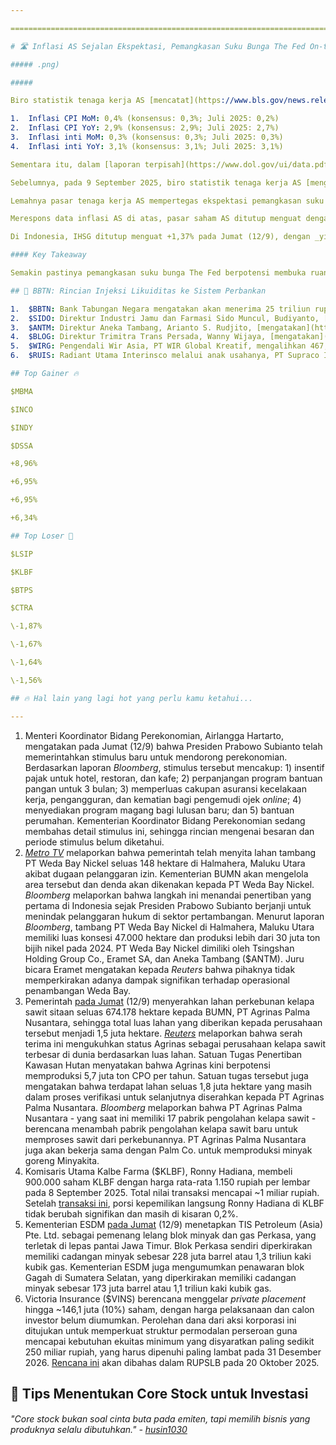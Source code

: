 ```yaml
---

==================================================================================================================================================================================================================================

# 🛣️ Inflasi AS Sejalan Ekspektasi, Pemangkasan Suku Bunga The Fed On-track

##### .png)

##### 

Biro statistik tenaga kerja AS [mencatat](https://www.bls.gov/news.release/cpi.nr0.htm) bahwa inflasi indeks harga konsumen (_consumer price index_/CPI) di AS meningkat pada Agustus 2025 dibandingkan Juli 2025, meski masih sejalan dengan ekspektasi konsensus. Pertumbuhan inflasi CPI AS secara bulanan dan tahunan pada Agustus 2025 merupakan kenaikan inflasi tercepat sejak Januari 2025. Berikut rinciannya:

1.  Inflasi CPI MoM: 0,4% (konsensus: 0,3%; Juli 2025: 0,2%)
2.  Inflasi CPI YoY: 2,9% (konsensus: 2,9%; Juli 2025: 2,7%)
3.  Inflasi inti MoM: 0,3% (konsensus: 0,3%; Juli 2025: 0,3%)
4.  Inflasi inti YoY: 3,1% (konsensus: 3,1%; Juli 2025: 3,1%)

Sementara itu, dalam [laporan terpisah](https://www.dol.gov/ui/data.pdf), jumlah klaim awal untuk manfaat pengangguran (_initial jobless claims_) meningkat 27.000 pada pekan lalu ke level 263.000, lebih tinggi dibandingkan ekspektasi konsensus di level 235.000.

Sebelumnya, pada 9 September 2025, biro statistik tenaga kerja AS [mengatakan](https://www.reuters.com/business/us-payrolls-benchmark-revision-estimate-suggests-labor-market-weaker-than-2025-09-09/) bahwa ekonomi AS kemungkinan menciptakan _non-farm payrolls_ yang lebih rendah sebanyak 911 ribu lapangan pekerjaan dibandingkan perkiraan sebelumnya selama periode 12 bulan yang berakhir pada Maret 2025. Hal ini mengindikasikan bahwa pertumbuhan lapangan pekerjaan AS sudah melambat sebelum tarif impor yang agresif dari Presiden Donald Trump. _[Reuters](https://www.reuters.com/world/us/us-consumer-inflation-accelerates-weekly-jobless-claims-approach-four-year-high-2025-09-11/)_ melaporkan bahwa masih tingginya tingkat inflasi di tengah pelemahan pasar tenaga kerja memicu kekhawatiran akan ketidakpastian ekonomi AS ke depan, khususnya terkait stagflasi.

Lemahnya pasar tenaga kerja AS mempertegas ekspektasi pemangkasan suku bunga The Fed pada pertemuan pekan depan. Berdasarkan analisis dari [CME FedWatch Tool](https://www.cmegroup.com/markets/interest-rates/cme-fedwatch-tool.html) per Jumat (12/9), probabilitas The Fed untuk memangkas suku bunga pekan depan mencapai 100%, dengan probabilitas pemangkasan sebesar 25 bps mencapai 92,7% dan probabilitas pemangkasan sebesar 50 bps mencapai 7,3%.

Merespons data inflasi AS di atas, pasar saham AS ditutup menguat dengan Dow naik +1,36% ke level _all-time high_ di 46.108 pada Kamis (11/9), sementara S&P 500 dan Nasdaq masing-masing menguat +0,85%, dan +0,72%. Pada hari yang sama, _yield_ obligasi pemerintah AS untuk tenor 10 tahun turun -2,48 bps ke level ~4,02%.

Di Indonesia, IHSG ditutup menguat +1,37% pada Jumat (12/9), dengan _yield_ obligasi pemerintah Indonesia tenor 10 tahun turun -5,1 bps ke level ~6,33% dan kurs rupiah terhadap dolar AS menguat +0,51% ke level 16.378.

#### Key Takeaway

Semakin pastinya pemangkasan suku bunga The Fed berpotensi membuka ruang bagi Bank Indonesia untuk melakukan pemangkasan suku bunga lanjutan guna membantu mendorong pertumbuhan ekonomi. Konsensus _Bloomberg_ memproyeksikan BI Rate akan berada di level 4,75% pada akhir 2025, yang mengimplikasikan pemangkasan suku bunga 1x lagi. Kami menilai keberhasilan pemerintah dalam mendongkrak kembali pertumbuhan ekonomi berpotensi menjadi katalis positif untuk membalikkan tren _foreign outflow_. Pemerintah sendiri kembali sedang menyiapkan [stimulus baru](https://stockbit.com/post/20876375) yang perlu dicermati detailnya (besaran, target penerima, dan durasi) oleh investor.

## 💉 BBTN: Rincian Injeksi Likuiditas ke Sistem Perbankan

1.  $BBTN: Bank Tabungan Negara mengatakan akan menerima 25 triliun rupiah dari total 200 triliun rupiah cadangan kas pemerintah yang akan disalurkan ke sistem perbankan Indonesia. Sementara itu, Bank Rakyat Indonesia ($BBRI), Bank Mandiri ($BMRI), dan Bank Negara Indonesia ($BBNI) masing-masing akan memperoleh 55 triliun rupiah, sedangkan 10 triliun rupiah sisanya dialokasikan untuk Bank Syariah Indonesia ($BRIS). BBTN menambahkan bahwa dana tersebut akan ditempatkan pada instrumen _deposit on call_ bertenor 6 bulan yang dapat diperpanjang, dengan bunga/imbal hasil ~4%. Dalam kesempatan terpisah, Direktur Jenderal Kementerian Keuangan, Febrio Kacaribu, [mengatakan](https://www.bloombergtechnoz.com/detail-news/83799/airlangga-minta-dunia-usaha-respons-guyuran-rp200-t-ke-himbara/2) bahwa injeksi likuiditas ini khusus ditujukan untuk mendorong penyaluran kredit dalam program prioritas pemerintah, bukan untuk diinvestasikan kembali dalam bentuk SBN maupun SRBI.
2.  $SIDO: Direktur Industri Jamu dan Farmasi Sido Muncul, Budiyanto, [mengatakan](https://industri.kontan.co.id/news/sido-muncul-sido-incar-negara-ekspor-baru-mulai-dari-indochina-hingga-afrika) bahwa pihaknya menargetkan kontribusi penjualan ekspor dapat naik ke kisaran 15-17% terhadap total penjualan dalam waktu 5 tahun ke depan (vs. [1H25](https://investor.sidomuncul.co.id/misc/slides/2025/Company-Update-6M25.pdf): 9,7% terhadap total penjualan). Untuk mencapai target ini, SIDO berencana masuk ke negara-negara baru - seperti wilayah Indochina dan negara kawasan Afrika - dan meluncurkan produk baru ke negara ekspor. Saat ini, SIDO sudah hadir di 30 negara dengan 3 negara tujuan utama meliputi Malaysia, Filipina, dan Nigeria.
3.  $ANTM: Direktur Aneka Tambang, Arianto S. Rudjito, [mengatakan](https://industri.kontan.co.id/news/antam-targetkan-konstruksi-smelter-nikel-rkef-halmahera-timur-mulai-september-2025) bahwa pihaknya menargetkan pembangunan smelter nikel RKEF di Buli, Halmahera Timur, dapat dimulai paling cepat pada akhir September atau Oktober 2025. Konstruksi smelter yang dibangun bersama Ningbo Contemporary Brunp Lygend Co. Ltd. ini ditargetkan rampung pada akhir 2026, dengan uji coba operasional (_commissioning_) ditargetkan berlangsung pada 2027. Pada tahap awal, smelter ini ditargetkan dapat memproduksi _nickel pig iron_ sebesar 88.000 ton per tahun. ANTM sendiri memiliki 40% saham dalam proyek pemurnian bernilai 1,4 miliar dolar AS ini.
4.  $BLOG: Direktur Trimitra Trans Persada, Wanny Wijaya, [mengatakan](https://industri.kontan.co.id/news/trimitra-trans-blog-memacu-ekspansi-jaringan-bisnis-dan-cold-storage) bahwa pihaknya berencana membangun _cold storage_ di beberapa daerah - yakni, Batam, Medan, Manado, Bali dan Palembang - meski tidak merinci target mulai pembangunan dan operasionalnya. Perseroan juga memperkirakan pembangunan _cold storage_ di Tangerang dan Boyolali dapat rampung pada tahun ini, sementara pembangunan _cold storage_ di Makassar dan Pontianak dapat selesai pada 1H26. Untuk 2025, BLOG menyiapkan _capex_ sekitar 500 miliar rupiah, dengan 200 miliar rupiah ditujukan untuk ekspansi pergudangan dan sisanya untuk menambah jumlah armada. Saat ini, BLOG mengoperasikan lebih dari 3.300 armada dan 14 fasilitas _cold storage_, di mana perseroan memiliki 124 titik operasional di 47 kota pada 23 provinsi Indonesia.
5.  $WIRG: Pengendali Wir Asia, PT WIR Global Kreatif, mengalihkan 467,4 juta saham WIRG dengan harga rata-rata 170 rupiah per lembar pada 10 September 2025. Total nilai transaksi mencapai ~79,5 miliar rupiah dan ditujukan untuk strategi internal. Setelah [transaksi ini](https://www.idx.co.id/StaticData/NewsAndAnnouncement/ANNOUNCEMENTSTOCK/From_EREP/202509/1b8bcdf681_19cfae33cf.pdf), porsi kepemilikan langsung PT WIR Global Kreatif di WIRG turun dari 9,432% menjadi 5,517%.
6.  $RUIS: Radiant Utama Interinsco melalui anak usahanya, PT Supraco Indonesia (SPC), [mengumumkan](https://www.idx.co.id/StaticData/NewsAndAnnouncement/ANNOUNCEMENTSTOCK/From_EREP/202509/573f3e2a54_182732a99e.pdf) bahwa nilai transaksi penjualan 5% kepemilikan PT Sorik Marapi Geothermal Power ke OTP Geothermal Pte. Ltd. dan KS Orka Renewables Pte. Ltd. adalah 10,5 juta dolar AS. Transaksi penjualan kepada OTP Geothermal senilai ~7,5 juta dolar AS dilakukan dengan pelunasan utang melalui mekanisme kompensasi (_set-off_) antara harga pembelian dan utang SPC kepada OTP Geothermal. Sementara itu, penjualan kepada KS Orka Renewables senilai ~3 juta dolar AS dibayarkan secara penuh dalam bentuk pembayaran tunai. [Sebelumnya](https://snips.stockbit.com/snips-terbaru/-sektor-dairy-1h25-cmry-lampaui-ekspektasi-ultj-lemah#:~:text=%24RUIS%3A%20Radiant%20Utama,dari%20ekuitas%20perseroan.), RUIS telah mengumumkan rencana transaksi ini pada Juli 2025, tetapi saat itu perseroan belum menyebutkan nilai transaksinya.

## Top Gainer 🔥

$MBMA

$INCO

$INDY

$DSSA

+8,96%

+6,95%

+6,95%

+6,34%

## Top Loser 🤕

$LSIP

$KLBF

$BTPS

$CTRA

\-1,87%

\-1,67%

\-1,64%

\-1,56%

## 🔥 Hal lain yang lagi hot yang perlu kamu ketahui...

---
```


1.  Menteri Koordinator Bidang Perekonomian, Airlangga Hartarto, mengatakan pada Jumat (12/9) bahwa Presiden Prabowo Subianto telah memerintahkan stimulus baru untuk mendorong perekonomian. Berdasarkan laporan _Bloomberg_, stimulus tersebut mencakup: 1) insentif pajak untuk hotel, restoran, dan kafe; 2) perpanjangan program bantuan pangan untuk 3 bulan; 3) memperluas cakupan asuransi kecelakaan kerja, pengangguran, dan kematian bagi pengemudi ojek _online_; 4) menyediakan program magang bagi lulusan baru; dan 5) bantuan perumahan. Kementerian Koordinator Bidang Perekonomian sedang membahas detail stimulus ini, sehingga rincian mengenai besaran dan periode stimulus belum diketahui.
2.  _[Metro TV](https://www.youtube.com/watch?v=OOXOohpz6Yk)_ melaporkan bahwa pemerintah telah menyita lahan tambang PT Weda Bay Nickel seluas 148 hektare di Halmahera, Maluku Utara akibat dugaan pelanggaran izin. Kementerian BUMN akan mengelola area tersebut dan denda akan dikenakan kepada PT Weda Bay Nickel. _Bloomberg_ melaporkan bahwa langkah ini menandai penertiban yang pertama di Indonesia sejak Presiden Prabowo Subianto berjanji untuk menindak pelanggaran hukum di sektor pertambangan. Menurut laporan _Bloomberg_, tambang PT Weda Bay Nickel di Halmahera, Maluku Utara memiliki luas konsesi 47.000 hektare dan produksi lebih dari 30 juta ton bijih nikel pada 2024. PT Weda Bay Nickel dimiliki oleh Tsingshan Holding Group Co., Eramet SA, dan Aneka Tambang ($ANTM). Juru bicara Eramet mengatakan kepada _Reuters_ bahwa pihaknya tidak memperkirakan adanya dampak signifikan terhadap operasional penambangan Weda Bay.
3.  Pemerintah [pada Jumat](https://www.antaranews.com/berita/5104605/satgas-pkh-serahkan-674178-hektare-lahan-kawasan-hutan-ke-pt-agrinas) (12/9) menyerahkan lahan perkebunan kelapa sawit sitaan seluas 674.178 hektare kepada BUMN, PT Agrinas Palma Nusantara, sehingga total luas lahan yang diberikan kepada perusahaan tersebut menjadi 1,5 juta hektare. _[Reuters](https://www.reuters.com/markets/commodities/indonesias-agrinas-adds-sprawling-palm-areas-plans-dozens-more-mills-2025-09-12/)_ melaporkan bahwa serah terima ini mengukuhkan status Agrinas sebagai perusahaan kelapa sawit terbesar di dunia berdasarkan luas lahan. Satuan Tugas Penertiban Kawasan Hutan menyatakan bahwa Agrinas kini berpotensi memproduksi 5,7 juta ton CPO per tahun. Satuan tugas tersebut juga mengatakan bahwa terdapat lahan seluas 1,8 juta hektare yang masih dalam proses verifikasi untuk selanjutnya diserahkan kepada PT Agrinas Palma Nusantara. _Bloomberg_ melaporkan bahwa PT Agrinas Palma Nusantara - yang saat ini memiliki 17 pabrik pengolahan kelapa sawit - berencana menambah pabrik pengolahan kelapa sawit baru untuk memproses sawit dari perkebunannya. PT Agrinas Palma Nusantara juga akan bekerja sama dengan Palm Co. untuk memproduksi minyak goreng Minyakita.
4.  Komisaris Utama Kalbe Farma ($KLBF), Ronny Hadiana, membeli 900.000 saham KLBF dengan harga rata-rata 1.150 rupiah per lembar pada 8 September 2025. Total nilai transaksi mencapai ~1 miliar rupiah. Setelah [transaksi ini](https://www.idx.co.id/StaticData/NewsAndAnnouncement/ANNOUNCEMENTSTOCK/From_EREP/202509/58bd7d6591_75bef7c8ce.pdf), porsi kepemilikan langsung Ronny Hadiana di KLBF tidak berubah signifikan dan masih di kisaran 0,2%.
5.  Kementerian ESDM [pada Jumat](https://www.reuters.com/business/energy/indonesia-awards-perkasa-block-tis-petroleum-2025-09-12/) (12/9) menetapkan TIS Petroleum (Asia) Pte. Ltd. sebagai pemenang lelang blok minyak dan gas Perkasa, yang terletak di lepas pantai Jawa Timur. Blok Perkasa sendiri diperkirakan memiliki cadangan minyak sebesar 228 juta barrel atau 1,3 triliun kaki kubik gas. Kementerian ESDM juga mengumumkan penawaran blok Gagah di Sumatera Selatan, yang diperkirakan memiliki cadangan minyak sebesar 173 juta barrel atau 1,1 triliun kaki kubik gas.
6.  Victoria Insurance ($VINS) berencana menggelar _private placement_ hingga ~146,1 juta (10%) saham, dengan harga pelaksanaan dan calon investor belum diumumkan. Perolehan dana dari aksi korporasi ini ditujukan untuk memperkuat struktur permodalan perseroan guna mencapai kebutuhan ekuitas minimum yang disyaratkan paling sedikit 250 miliar rupiah, yang harus dipenuhi paling lambat pada 31 Desember 2026. [Rencana ini](https://www.idx.co.id/StaticData/NewsAndAnnouncement/ANNOUNCEMENTSTOCK/From_EREP/202509/c292c13deb_1366f8a70c.pdf) akan dibahas dalam RUPSLB pada 20 Oktober 2025.

## 🎯 Tips Menentukan Core Stock untuk Investasi

###### _"Core stock bukan soal cinta buta pada emiten, tapi memilih bisnis yang produknya selalu dibutuhkan." -_ _[husin1030](https://stockbit.com/husin1030)_

#####
